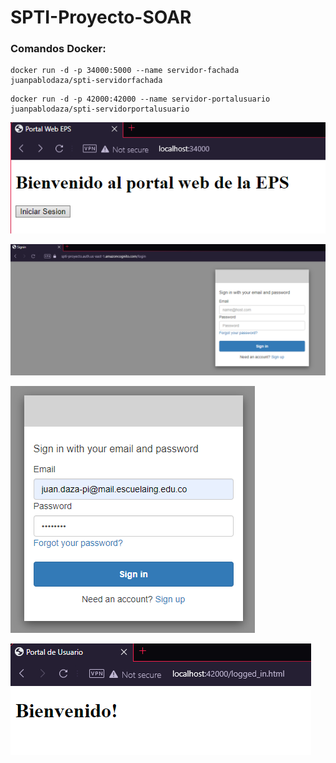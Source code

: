 # SPTI-Proyecto-SOAR
### Comandos Docker:
```
docker run -d -p 34000:5000 --name servidor-fachada juanpablodaza/spti-servidorfachada
```

```
docker run -d -p 42000:42000 --name servidor-portalusuario juanpablodaza/spti-servidorportalusuario
```

![](./img/index.png)<br>

![](./img/Signin.png)<br>

![](./img/Signin2.png)<br>

![](./img/logged_in.png)<br>